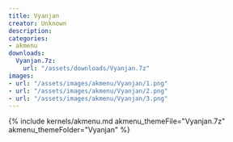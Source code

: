 ```yaml
---
title: Vyanjan
creator: Unknown
description: 
categories:
- akmenu
downloads:
  Vyanjan.7z:
    url: "/assets/downloads/Vyanjan.7z"
images:
- url: "/assets/images/akmenu/Vyanjan/1.png"
- url: "/assets/images/akmenu/Vyanjan/2.png"
- url: "/assets/images/akmenu/Vyanjan/3.png"
---
```


{% include kernels/akmenu.md akmenu_themeFile="Vyanjan.7z" akmenu_themeFolder="Vyanjan" %}
